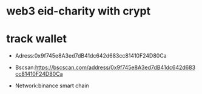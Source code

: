 # web3 eid-charity with crypt

# track wallet 
- Adress:0x9f745e8A3ed7dB41dc642d683cc81410F24D80Ca 

- Bscsan:https://bscscan.com/address/0x9f745e8A3ed7dB41dc642d683cc81410F24D80Ca

- Network:binance smart chain
